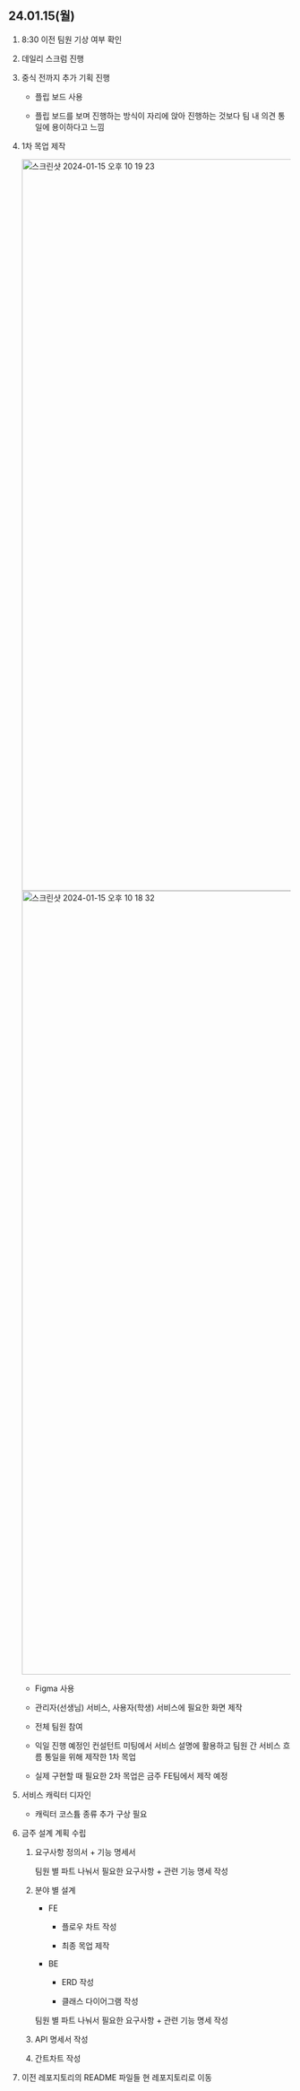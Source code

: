 ## 24.01.15(월)

1. 8:30 이전 팀원 기상 여부 확인

2. 데일리 스크럼 진행

3. 중식 전까지 추가 기획 진행

    * 플립 보드 사용
    
    * 플립 보드를 보며 진행하는 방식이 자리에 앉아 진행하는 것보다 팀 내 의견 통일에 용이하다고 느낌

4. 1차 목업 제작

    <img width="1305" alt="스크린샷 2024-01-15 오후 10 19 23" src="https://github.com/ijo0r98/capstone/assets/88645538/ee826bd1-942b-4492-8bad-e7b6785ea9ea">

    <img width="1398" alt="스크린샷 2024-01-15 오후 10 18 32" src="https://github.com/ijo0r98/capstone/assets/88645538/f9dd236f-8212-4d65-95b2-3037cdde5aba">

    * Figma 사용

    * 관리자(선생님) 서비스, 사용자(학생) 서비스에 필요한 화면 제작

    * 전체 팀원 참여

    * 익일 진행 예정인 컨설턴트 미팅에서 서비스 설명에 활용하고 팀원 간 서비스 흐름 통일을 위해 제작한 1차 목업

    * 실제 구현할 때 필요한 2차 목업은 금주 FE팀에서 제작 예정

5. 서비스 캐릭터 디자인

    * 캐릭터 코스튬 종류 추가 구상 필요

6. 금주 설계 계획 수립

    1. 요구사항 정의서 + 기능 명세서

        팀원 별 파트 나눠서 필요한 요구사항 + 관련 기능 명세 작성

    2. 분야 별 설계

        * FE

          * 플로우 차트 작성

          * 최종 목업 제작

        * BE

          * ERD 작성

          * 클래스 다이어그램 작성

        팀원 별 파트 나눠서 필요한 요구사항 + 관련 기능 명세 작성

    3. API 명세서 작성

    4. 간트차트 작성

7. 이전 레포지토리의 README 파일들 현 레포지토리로 이동